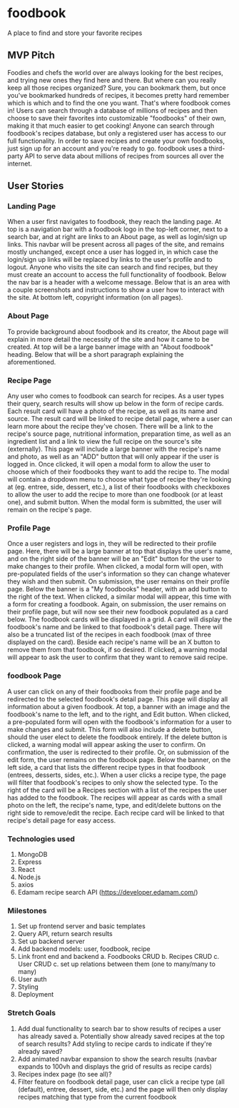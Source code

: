 # foodbook
A place to find and store your favorite recipes

## MVP Pitch
Foodies and chefs the world over are always looking for the best recipes, and trying new ones they find here and there. But where can you really keep all those recipes organized? Sure, you can bookmark them, but once you've bookmarked hundreds of recipes, it becomes pretty hard remember which is which and to find the one you want. That's where foodbook comes in! Users can search through a database of millions of recipes and then choose to save their favorites into customizable "foodbooks" of their own, making it that much easier to get cooking! Anyone can search through foodbook's recipes database, but only a registered user has access to our full functionality. In order to save recipes and create your own foodbooks, just sign up for an account and you're ready to go. foodbook uses a third-party API to serve data about millions of recipes from sources all over the internet.

## User Stories

### Landing Page
When a user first navigates to foodbook, they reach the landing page. At top is a navigation bar with a foodbook logo in the top-left corner, next to a search bar, and at right are links to an About page, as well as login/sign up links. This navbar will be present across all pages of the site, and remains mostly unchanged, except once a user has logged in, in which case the login/sign up links will be replaced by links to the user's profile and to logout. Anyone who visits the site can search and find recipes, but they must create an account to access the full functionality of foodbook. Below the nav bar is a header with a welcome message. Below that is an area with a couple screenshots and instructions to show a user how to interact with the site. At bottom left, copyright information (on all pages).

### About Page
To provide background about foodbook and its creator, the About page will explain in more detail the necessity of the site and how it came to be created. At top will be a large banner image with an "About foodbook" heading. Below that will be a short paragraph explaining the aforementioned.

### Recipe Page
Any user who comes to foodbook can search for recipes. As a user types their query, search results will show up below in the form of recipe cards. Each result card will have a photo of the recipe, as well as its name and source. The result card will be linked to recipe detail page, where a user can learn more about the recipe they've chosen. There will be a link to the recipe's source page, nutritional information, preparation time, as well as an ingredient list and a link to view the full recipe on the source's site (externally). This page will include a large banner with the recipe's name and photo, as well as an "ADD" button that will only appear if the user is logged in. Once clicked, it will open a modal form to allow the user to choose which of their foodbooks they want to add the recipe to. The modal will contain a dropdown menu to choose what type of recipe they're looking at (eg. entree, side, dessert, etc.), a list of their foodbooks with checkboxes to allow the user to add the recipe to more than one foodbook (or at least one), and submit button. When the modal form is submitted, the user will remain on the recipe's page.

### Profile Page
Once a user registers and logs in, they will be redirected to their profile page. Here, there will be a large banner at top that displays the user's name, and on the right side of the banner will be an "Edit" button for the user to make changes to their profile. When clicked, a modal form will open, with pre-populated fields of the user's information so they can change whatever they wish and then submit. On submission, the user remains on their profile page. Below the banner is a "My foodbooks" header, with an add button to the right of the text. When clicked, a similar modal will appear, this time with a form for creating a foodbook. Again, on submission, the user remains on their profile page, but will now see their new foodbook populated as a card below. The foodbook cards will be displayed in a grid. A card will display the foodbook's name and be linked to that foodbook's detail page. There will also be a truncated list of the recipes in each foodbook (max of three displayed on the card). Beside each recipe's name will be an X button to remove them from that foodbook, if so desired. If clicked, a warning modal will appear to ask the user to confirm that they want to remove said recipe.

### foodbook Page
A user can click on any of their foodbooks from their profile page and be redirected to the selected foodbook's detail page. This page will display all information about a given foodbook. At top, a banner with an image and the foodbook's name to the left, and to the right, and Edit button. When clicked, a pre-populated form will open with the foodbook's information for a user to make changes and submit. This form will also include a delete button, should the user elect to delete the foodbook entirely. If the delete button is clicked, a warning modal will appear asking the user to confirm. On confirmation, the user is redirected to their profile. Or, on submission of the edit form, the user remains on the foodbook page. Below the banner, on the left side, a card that lists the different recipe types in that foodbook (entrees, desserts, sides, etc.). When a user clicks a recipe type, the page will filter that foodbook's recipes to only show the selected type. To the right of the card will be a Recipes section with a list of the recipes the user has added to the foodbook. The recipes will appear as cards with a small photo on the left, the recipe's name, type, and edit/delete buttons on the right side to remove/edit the recipe. Each recipe card will be linked to that recipe's detail page for easy access.


### Technologies used
1. MongoDB
2. Express
3. React
4. Node.js
5. axios
6. Edamam recipe search API (https://developer.edamam.com/)

### Milestones
1. Set up frontend server and basic templates
2. Query API, return search results
3. Set up backend server
4. Add backend models: user, foodbook, recipe
5. Link front end and backend
    a. Foodbooks CRUD
    b. Recipes CRUD
    c. User CRUD
    c. set up relations between them (one to many/many to many)
6. User auth
7. Styling
8. Deployment


### Stretch Goals
1. Add dual functionality to search bar to show results of recipes a user has already saved
    a. Potentially show already saved recipes at the top of search results? Add styling to recipe cards to indicate if they're already saved?
2. Add animated navbar expansion to show the search results (navbar expands to 100vh and displays the grid of results as recipe cards)
3. Recipes index page (to see all)?
4. Filter feature on foodbook detail page, user can click a recipe type (all (default), entree, dessert, side, etc.) and the page will then only display recipes matching that type from the current foodbook